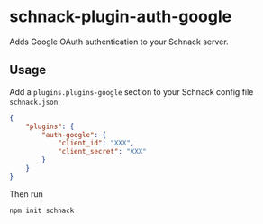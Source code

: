 # schnack-plugin-auth-google

Adds Google OAuth authentication to your Schnack server.

## Usage

Add a `plugins.plugins-google` section to your Schnack config file `schnack.json`:

```json
{
    "plugins": {
        "auth-google": {
            "client_id": "XXX",
            "client_secret": "XXX"
        }
    }
}
```

Then run

```
npm init schnack
```
